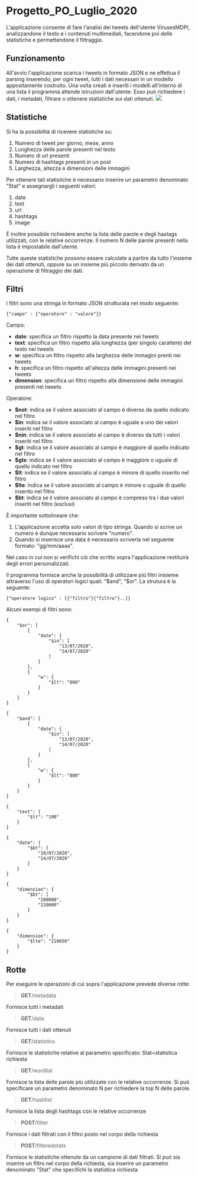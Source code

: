 # Progetto_PO_Luglio_2020
L'applicazione consente di fare l'analisi dei tweets dell'utente VirusesMDPI, analizzandone il testo e i contenuti multimediali, facendone poi delle statistiche e permettendone il filtraggio. 
## Funzionamento
All'avvio l'applicazione scarica i tweets in formato JSON e ne effettua il parsing inserendo, per ogni tweet, tutti i dati necessari in un modello appositamente costruito.
Una volta creati e inseriti i modelli all'interno di una lista il programma attende istruzioni dall'utente. Esso può richiedere i dati, i metadati, filtrare o ottenere statistiche sui dati ottenuti.
![](Twitter_ProjectSequenceDiagram.jpg)
## Statistiche
Si ha la possibilità di ricevere statistiche su:

1) Numero di tweet per giorno, mese, anno
2) Lunghezza delle parole presenti nel testo
3) Numero di url presenti
4) Numero di hashtags presenti in un post
5) Larghezza, altezza e dimensioni delle immagini

Per ottenere tali statistiche è necessario inserire un parametro denominato "Stat" e assegnargli i seguenti valori:

1) date
2) text
3) url
4) hashtags
5) image

È inoltre possibile richiedere anche la lista delle parole e degli hastags utilizzati, con le relative occorrenze. Il numero N delle parole presenti nella lista è impostabile dall'utente.

Tutte queste statistiche possono essere calcolate a partire da tutto l'insieme dei dati ottenuti, oppure su un insieme più piccolo derivato da un operazione di filtraggio dei dati.
## Filtri
I filtri sono una stringa in formato JSON strutturata nel modo seguente:
```
{"campo" : {"operatore" : "valore"}}
```
Campo:
- **date**: specifica un filtro rispetto la data presente nei tweets
- **text**: specifica un filtro rispetto alla lunghezza (per singolo carattere) del testo nei tweets
- **w**: specifica un filtro rispetto alla larghezza delle immagini prenti nei tweets
- **h**: specifica un filtro rispetto all'altezza delle immagini presenti nei tweets
- **dimension**: specifica un filtro rispetto alla dimensione delle immagini presenti nei tweets

Operatore:
- **$not**: indica se il valore associato al campo è diverso da quello indicato nel filtro
- **$in**: indica se il valore associato al campo è uguale a uno dei valori inseriti nel filtro
- **$nin**: indica se il valore associato al campo è diverso da tutti i valori inseriti nel filtro
- **$gt**: indica se il valore associato al campo è maggiore di quello indicato nel filtro
- **$gte**: indica se il valore associato al campo è maggiore o uguale di quello indicato nel filtro
- **$lt**: indica se il valore associato al campo è minore di quello inserito nel filtro
- **$lte**: indica se il valore associato al campo è minore o uguale di quello inserito nel filtro
- **$bt**: indica se il valore associato al campo è compreso tra i due valori inseriti nel filtro (esclusi)

È importante sottolineare che:
1) L'applicazione accetta solo valori di tipo stringa. Quando si scrive un numero è dunque necessario scrivere "numero".
2) Quando si inserisce una data è necessario scriverla nel seguente formato: "gg/mm/aaaa".

Nel caso in cui non si verifichi ciò che scritto sopra l'applicazione restituirà degli errori personalizzati. 

Il programma fornisce anche la possibilità di utilizzare più filtri inisieme attraverso l'uso di operatori logici quali: "$and", "$or". La strutura è la seguente:
```
{"operatore logico" : [{"filtro"}{"filtro"}..]}
```
Alcuni esempi di filtri sono:
```
{
    "$or": [
        {
            "date": {
                "$in": [
                    "13/07/2020",
                    "14/07/2020"
                ]
            }
        },
        {
            "w": {
                "$lt": "800"
            }
        }
    ]
}

{
    "$and": [
        {
            "date": {
                "$in": [
                    "13/07/2020",
                    "14/07/2020"
                ]
            }
        },
        {
            "w": {
                "$lt": "800"
            }
        }
    ]
}

{
    "text": {
        "$lt": "100"
    }
}

{
    "date": {
        "$bt": [
            "10/07/2020",
            "14/07/2020"
        ]
    }
}

{
    "dimension": {
        "$bt": [
            "200000",
            "220000"
        ]
    }
}

{
    "dimension": {
        "$lte": "210650"
    }
}
```
## Rotte
Per eseguire le operazioni di cui sopra l'applicazione prevede diverse rotte:
> **GET**/metadata

Fornisce tutti i metadati
> **GET**/data

Fornisce tutti i dati ottenuti
> **GET**/statistics

Fornisce le statistiche relative al parametro specificato: Stat=statistica richiesta
> **GET**/wordlist

Fornisce la lista delle parole più utilizzate con le relative occorrenze. Si può specificare un parametro denominato N per richiedere la top N delle parole.
> **GET**/hashlist
  
Fornisce la lista degli hashtags con le relative occorrenze
> **POST**/filter

Fornisce i dati filtrati con il filtro posto nel corpo della richiesta
> **POST**/filteredstats

Fornisce le statistiche ottenute da un campione di dati filtrati. Si può sia inserire un filtro nel corpo della richiesta, sia inserire un parametro denominato "Stat" che specifichi la statistica richiesta




